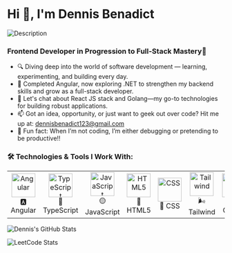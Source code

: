 # Hi 👋, I'm Dennis Benadict
<img src="img.webp" alt="Description" class="inline-image">


### Frontend Developer in Progression to Full-Stack Mastery🚀



- 🔍 Diving deep into the world of software development — learning, experimenting, and building every day.
- 🌌 Completed Angular, now exploring .NET to strengthen my backend skills and grow as a full-stack developer.
- 💬 Let's chat about React JS stack and Golang—my go-to technologies for building robust applications.
- 📫 Got an idea, opportunity, or just want to geek out over code? Hit me up at: dennisbenadict123@gmail.com
- 🧠 Fun fact: When I’m not coding, I’m either debugging or pretending to be productive!!



### 🛠️ Technologies & Tools I Work With:

<table>
  <tr>
    <td align="center"><img src="https://angular.io/assets/images/logos/angular/angular.svg" alt="Angular" width="55" /><br>🅰️ Angular</td>
    <td align="center"><img src="https://skillicons.dev/icons?i=ts" alt="TypeScript" width="55" /><br>🔷 TypeScript</td>
    <td align="center"><img src="https://skillicons.dev/icons?i=js" alt="JavaScript" width="55" /><br>🟡 JavaScript</td>
    <td align="center"><img src="https://skillicons.dev/icons?i=html" alt="HTML5" width="55" /><br>🔶 HTML5</td>
    <td align="center"><img src="https://skillicons.dev/icons?i=css" alt="CSS" width="55" /><br>🔷 CSS</td>
    <td align="center"><img src="https://skillicons.dev/icons?i=tailwind" alt="Tailwind" width="55" /><br>🌬️ Tailwind</td>
    <td align="center"><img src="https://skillicons.dev/icons?i=github" alt="GitHub" width="55" /><br>🌐 GitHub</td>
  </tr>
</table>


![Dennis's GitHub Stats](https://github-readme-stats.vercel.app/api?username=dennisbenadict&show_icons=true&theme=tokyonight)


![LeetCode Stats](https://leetcard.jacoblin.cool/DennisBenadict?theme=dark&font=ABeeZee)



